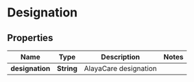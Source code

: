 
# Designation

## Properties
Name | Type | Description | Notes
------------ | ------------- | ------------- | -------------
**designation** | **String** | AlayaCare designation | 



